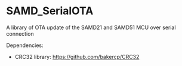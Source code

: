 # SAMD_SerialOTA
A library of OTA update of the SAMD21 and SAMD51 MCU over serial connection

Dependencies:
- CRC32 library: https://github.com/bakercp/CRC32

